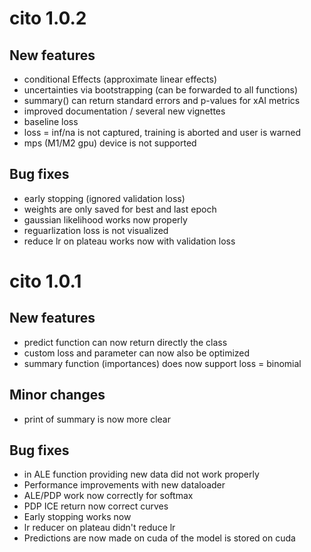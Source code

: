 # cito 1.0.2

## New features
* conditional Effects (approximate linear effects)
* uncertainties via bootstrapping (can be forwarded to all functions)
* summary() can return standard errors and p-values for xAI metrics
* improved documentation / several new vignettes
* baseline loss 
* loss = inf/na is not captured, training is aborted and user is warned
* mps (M1/M2 gpu) device is not supported
 
## Bug fixes
* early stopping (ignored validation loss)
* weights are only saved for best and last epoch
* gaussian likelihood works now properly
* reguarlization loss is not visualized
* reduce lr on plateau works now with validation loss


# cito 1.0.1

## New features 
* predict function can now return directly the class
* custom loss and parameter can now also be optimized
* summary function (importances) does now support loss = binomial


## Minor changes 
* print of summary is now more clear 

## Bug fixes
* in ALE function providing new data did not work properly
* Performance improvements with new dataloader
* ALE/PDP work now correctly for softmax
* PDP ICE return now correct curves
* Early stopping works now
* lr reducer on plateau didn't reduce lr
* Predictions are now made on cuda of the model is stored on cuda

